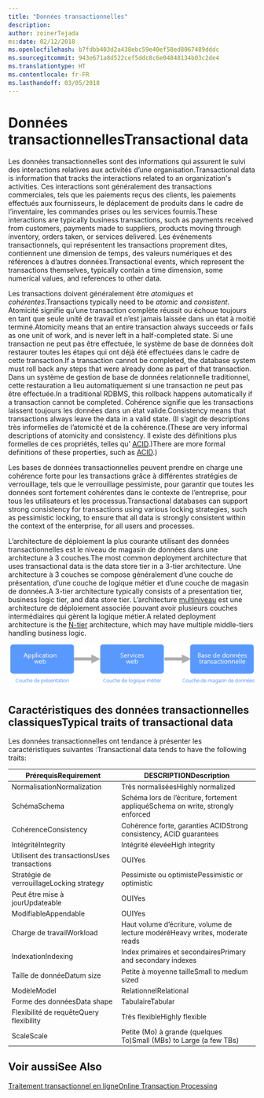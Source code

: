 ```yaml
---
title: "Données transactionnelles"
description: 
author: zoinerTejada
ms:date: 02/12/2018
ms.openlocfilehash: b7fdbb403d2a438ebc59e40ef58ed8067489dddc
ms.sourcegitcommit: 943e671a8d522cef5ddc8c6e04848134b03c2de4
ms.translationtype: HT
ms.contentlocale: fr-FR
ms.lasthandoff: 03/05/2018
---
```

# <a name="transactional-data"></a><span data-ttu-id="e88a7-102">Données transactionnelles</span><span class="sxs-lookup"><span data-stu-id="e88a7-102">Transactional data</span></span>

<span data-ttu-id="e88a7-103">Les données transactionnelles sont des informations qui assurent le suivi des interactions relatives aux activités d’une organisation.</span><span class="sxs-lookup"><span data-stu-id="e88a7-103">Transactional data is information that tracks the interactions related to an organization's activities.</span></span> <span data-ttu-id="e88a7-104">Ces interactions sont généralement des transactions commerciales, tels que les paiements reçus des clients, les paiements effectués aux fournisseurs, le déplacement de produits dans le cadre de l’inventaire, les commandes prises ou les services fournis.</span><span class="sxs-lookup"><span data-stu-id="e88a7-104">These interactions are typically business transactions, such as payments received from customers, payments made to suppliers, products moving through inventory, orders taken, or services delivered.</span></span> <span data-ttu-id="e88a7-105">Les événements transactionnels, qui représentent les transactions proprement dites, contiennent une dimension de temps, des valeurs numériques et des références à d’autres données.</span><span class="sxs-lookup"><span data-stu-id="e88a7-105">Transactional events, which represent the transactions themselves, typically contain a time dimension, some numerical values, and references to other data.</span></span> 

<span data-ttu-id="e88a7-106">Les transactions doivent généralement être *atomiques* et *cohérentes*.</span><span class="sxs-lookup"><span data-stu-id="e88a7-106">Transactions typically need to be *atomic* and *consistent*.</span></span> <span data-ttu-id="e88a7-107">Atomicité signifie qu’une transaction complète réussit ou échoue toujours en tant que seule unité de travail et n’est jamais laissée dans un état à moitié terminé.</span><span class="sxs-lookup"><span data-stu-id="e88a7-107">Atomicity means that an entire transaction always succeeds or fails as one unit of work, and is never left in a half-completed state.</span></span> <span data-ttu-id="e88a7-108">Si une transaction ne peut pas être effectuée, le système de base de données doit restaurer toutes les étapes qui ont déjà été effectuées dans le cadre de cette transaction.</span><span class="sxs-lookup"><span data-stu-id="e88a7-108">If a transaction cannot be completed, the database system must roll back any steps that were already done as part of that transaction.</span></span> <span data-ttu-id="e88a7-109">Dans un système de gestion de base de données relationnelle traditionnel, cette restauration a lieu automatiquement si une transaction ne peut pas être effectuée.</span><span class="sxs-lookup"><span data-stu-id="e88a7-109">In a traditional RDBMS, this rollback happens automatically if a transaction cannot be completed.</span></span> <span data-ttu-id="e88a7-110">Cohérence signifie que les transactions laissent toujours les données dans un état valide.</span><span class="sxs-lookup"><span data-stu-id="e88a7-110">Consistency means that transactions always leave the data in a valid state.</span></span> <span data-ttu-id="e88a7-111">(Il s’agit de descriptions très informelles de l’atomicité et de la cohérence.</span><span class="sxs-lookup"><span data-stu-id="e88a7-111">(These are very informal descriptions of atomicity and consistency.</span></span> <span data-ttu-id="e88a7-112">Il existe des définitions plus formelles de ces propriétés, telles qu’ [ACID](https://en.wikipedia.org/wiki/ACID).)</span><span class="sxs-lookup"><span data-stu-id="e88a7-112">There are more formal definitions of these properties, such as [ACID](https://en.wikipedia.org/wiki/ACID).)</span></span>

<span data-ttu-id="e88a7-113">Les bases de données transactionnelles peuvent prendre en charge une cohérence forte pour les transactions grâce à différentes stratégies de verrouillage, tels que le verrouillage pessimiste, pour garantir que toutes les données sont fortement cohérentes dans le contexte de l’entreprise, pour tous les utilisateurs et les processus.</span><span class="sxs-lookup"><span data-stu-id="e88a7-113">Transactional databases can support strong consistency for transactions using various locking strategies, such as pessimistic locking, to ensure that all data is strongly consistent within the context of the enterprise, for all users and processes.</span></span> 

<span data-ttu-id="e88a7-114">L’architecture de déploiement la plus courante utilisant des données transactionnelles est le niveau de magasin de données dans une architecture à 3 couches.</span><span class="sxs-lookup"><span data-stu-id="e88a7-114">The most common deployment architecture that uses transactional data is the data store tier in a 3-tier architecture.</span></span> <span data-ttu-id="e88a7-115">Une architecture à 3 couches se compose généralement d’une couche de présentation, d’une couche de logique métier et d’une couche de magasin de données.</span><span class="sxs-lookup"><span data-stu-id="e88a7-115">A 3-tier architecture typically consists of a presentation tier, business logic tier, and data store tier.</span></span> <span data-ttu-id="e88a7-116">L’architecture [multiniveau](/azure/architecture/guide/architecture-styles/n-tier) est une architecture de déploiement associée pouvant avoir plusieurs couches intermédiaires qui gèrent la logique métier.</span><span class="sxs-lookup"><span data-stu-id="e88a7-116">A related deployment architecture is the [N-tier](/azure/architecture/guide/architecture-styles/n-tier) architecture, which may have multiple middle-tiers handling business logic.</span></span>

![Exemple d’application à 3 couches](./images/three-tier-application.png)

## <a name="typical-traits-of-transactional-data"></a><span data-ttu-id="e88a7-118">Caractéristiques des données transactionnelles classiques</span><span class="sxs-lookup"><span data-stu-id="e88a7-118">Typical traits of transactional data</span></span>

<span data-ttu-id="e88a7-119">Les données transactionnelles ont tendance à présenter les caractéristiques suivantes :</span><span class="sxs-lookup"><span data-stu-id="e88a7-119">Transactional data tends to have the following traits:</span></span>

| <span data-ttu-id="e88a7-120">Prérequis</span><span class="sxs-lookup"><span data-stu-id="e88a7-120">Requirement</span></span> | <span data-ttu-id="e88a7-121">DESCRIPTION</span><span class="sxs-lookup"><span data-stu-id="e88a7-121">Description</span></span> |
| --- | --- |
| <span data-ttu-id="e88a7-122">Normalisation</span><span class="sxs-lookup"><span data-stu-id="e88a7-122">Normalization</span></span> | <span data-ttu-id="e88a7-123">Très normalisées</span><span class="sxs-lookup"><span data-stu-id="e88a7-123">Highly normalized</span></span> |
| <span data-ttu-id="e88a7-124">Schéma</span><span class="sxs-lookup"><span data-stu-id="e88a7-124">Schema</span></span> | <span data-ttu-id="e88a7-125">Schéma lors de l’écriture, fortement appliqué</span><span class="sxs-lookup"><span data-stu-id="e88a7-125">Schema on write, strongly enforced</span></span>|
| <span data-ttu-id="e88a7-126">Cohérence</span><span class="sxs-lookup"><span data-stu-id="e88a7-126">Consistency</span></span> | <span data-ttu-id="e88a7-127">Cohérence forte, garanties ACID</span><span class="sxs-lookup"><span data-stu-id="e88a7-127">Strong consistency, ACID guarantees</span></span> |
| <span data-ttu-id="e88a7-128">Intégrité</span><span class="sxs-lookup"><span data-stu-id="e88a7-128">Integrity</span></span> | <span data-ttu-id="e88a7-129">Intégrité élevée</span><span class="sxs-lookup"><span data-stu-id="e88a7-129">High integrity</span></span> |
| <span data-ttu-id="e88a7-130">Utilisent des transactions</span><span class="sxs-lookup"><span data-stu-id="e88a7-130">Uses transactions</span></span> | <span data-ttu-id="e88a7-131">OUI</span><span class="sxs-lookup"><span data-stu-id="e88a7-131">Yes</span></span> |
| <span data-ttu-id="e88a7-132">Stratégie de verrouillage</span><span class="sxs-lookup"><span data-stu-id="e88a7-132">Locking strategy</span></span> | <span data-ttu-id="e88a7-133">Pessimiste ou optimiste</span><span class="sxs-lookup"><span data-stu-id="e88a7-133">Pessimistic or optimistic</span></span>|
| <span data-ttu-id="e88a7-134">Peut être mise à jour</span><span class="sxs-lookup"><span data-stu-id="e88a7-134">Updateable</span></span> | <span data-ttu-id="e88a7-135">OUI</span><span class="sxs-lookup"><span data-stu-id="e88a7-135">Yes</span></span> |
| <span data-ttu-id="e88a7-136">Modifiable</span><span class="sxs-lookup"><span data-stu-id="e88a7-136">Appendable</span></span> | <span data-ttu-id="e88a7-137">OUI</span><span class="sxs-lookup"><span data-stu-id="e88a7-137">Yes</span></span> |
| <span data-ttu-id="e88a7-138">Charge de travail</span><span class="sxs-lookup"><span data-stu-id="e88a7-138">Workload</span></span> | <span data-ttu-id="e88a7-139">Haut volume d’écriture, volume de lecture modéré</span><span class="sxs-lookup"><span data-stu-id="e88a7-139">Heavy writes, moderate reads</span></span> |
| <span data-ttu-id="e88a7-140">Indexation</span><span class="sxs-lookup"><span data-stu-id="e88a7-140">Indexing</span></span> | <span data-ttu-id="e88a7-141">Index primaires et secondaires</span><span class="sxs-lookup"><span data-stu-id="e88a7-141">Primary and secondary indexes</span></span> |
| <span data-ttu-id="e88a7-142">Taille de donnée</span><span class="sxs-lookup"><span data-stu-id="e88a7-142">Datum size</span></span> | <span data-ttu-id="e88a7-143">Petite à moyenne taille</span><span class="sxs-lookup"><span data-stu-id="e88a7-143">Small to medium sized</span></span> |
| <span data-ttu-id="e88a7-144">Modèle</span><span class="sxs-lookup"><span data-stu-id="e88a7-144">Model</span></span> | <span data-ttu-id="e88a7-145">Relationnel</span><span class="sxs-lookup"><span data-stu-id="e88a7-145">Relational</span></span> |
| <span data-ttu-id="e88a7-146">Forme des données</span><span class="sxs-lookup"><span data-stu-id="e88a7-146">Data shape</span></span> | <span data-ttu-id="e88a7-147">Tabulaire</span><span class="sxs-lookup"><span data-stu-id="e88a7-147">Tabular</span></span> |
| <span data-ttu-id="e88a7-148">Flexibilité de requête</span><span class="sxs-lookup"><span data-stu-id="e88a7-148">Query flexibility</span></span> | <span data-ttu-id="e88a7-149">Très flexible</span><span class="sxs-lookup"><span data-stu-id="e88a7-149">Highly flexible</span></span> |
| <span data-ttu-id="e88a7-150">Scale</span><span class="sxs-lookup"><span data-stu-id="e88a7-150">Scale</span></span> | <span data-ttu-id="e88a7-151">Petite (Mo) à grande (quelques To)</span><span class="sxs-lookup"><span data-stu-id="e88a7-151">Small (MBs) to Large (a few TBs)</span></span> | 

## <a name="see-also"></a><span data-ttu-id="e88a7-152">Voir aussi</span><span class="sxs-lookup"><span data-stu-id="e88a7-152">See Also</span></span>

[<span data-ttu-id="e88a7-153">Traitement transactionnel en ligne</span><span class="sxs-lookup"><span data-stu-id="e88a7-153">Online Transaction Processing</span></span>](../scenarios/online-transaction-processing.md)
